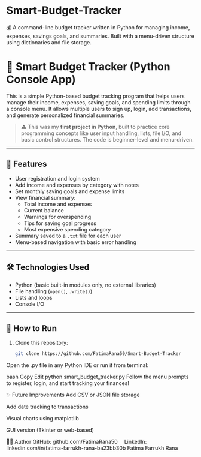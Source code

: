 # Smart-Budget-Tracker
💰 A command-line budget tracker written in Python for managing income, expenses, savings goals, and summaries. Built with a menu-driven structure using dictionaries and file storage.

# 🧮 Smart Budget Tracker (Python Console App)

This is a simple Python-based budget tracking program that helps users manage their income, expenses, saving goals, and spending limits through a console menu. It allows multiple users to sign up, login, add transactions, and generate personalized financial summaries.

> ⚠️ This was my **first project in Python**, built to practice core programming concepts like user input handling, lists, file I/O, and basic control structures. The code is beginner-level and menu-driven.

---

## 📌 Features

- User registration and login system  
- Add income and expenses by category with notes  
- Set monthly saving goals and expense limits  
- View financial summary:  
  - Total income and expenses  
  - Current balance  
  - Warnings for overspending  
  - Tips for saving goal progress  
  - Most expensive spending category  
- Summary saved to a `.txt` file for each user  
- Menu-based navigation with basic error handling

---

## 🛠 Technologies Used

- Python (basic built-in modules only, no external libraries)
- File handling (`open()`, `.write()`)
- Lists and loops
- Console I/O

---

## 📂 How to Run

1. Clone this repository:
   ```bash
   git clone https://github.com/FatimaRana50/Smart-Budget-Tracker
Open the .py file in any Python IDE or run it from terminal:

bash
Copy
Edit
python smart_budget_tracker.py
Follow the menu prompts to register, login, and start tracking your finances!

✨ Future Improvements
Add CSV or JSON file storage

Add date tracking to transactions

Visual charts using matplotlib

GUI version (Tkinter or web-based)

🙋‍♀️ Author
 GitHub: 
github.com/FatimaRana50 
LinkedIn: 
linkedin.com/in/fatima-farrukh-rana-ba23bb30b
Fatima Farrukh Rana
